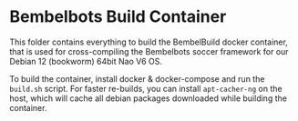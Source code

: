 # Bembelbots Build Container

This folder contains everything to build the BembelBuild docker container, that is used for cross-compiling the Bembelbots soccer framework for our Debian 12 (bookworm) 64bit Nao V6 OS.

To build the container, install docker & docker-compose and run the `build.sh` script.
For faster re-builds, you can install `apt-cacher-ng` on the host, which will cache all debian packages downloaded while building the container.
